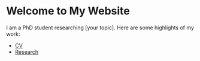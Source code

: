 
# Welcome to My Website
I am a PhD student researching [your topic]. Here are some highlights of my work:


- [CV](./cv_veretennik_2024.pdf)
- [Research](./research)

